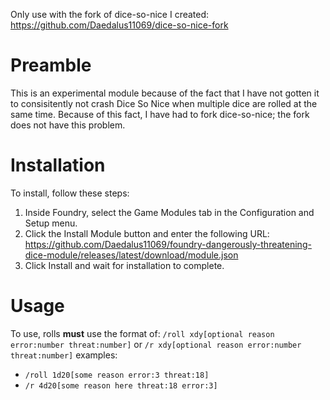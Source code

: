 Only use with the fork of dice-so-nice I created: https://github.com/Daedalus11069/dice-so-nice-fork

# Preamble

This is an experimental module because of the fact that I have not gotten it to consisitently not crash Dice So Nice when multiple dice are rolled at the same time.
Because of this fact, I have had to fork dice-so-nice; the fork does not have this problem.

# Installation

To install, follow these steps:

1.  Inside Foundry, select the Game Modules tab in the Configuration and Setup menu.
2.  Click the Install Module button and enter the following URL: https://github.com/Daedalus11069/foundry-dangerously-threatening-dice-module/releases/latest/download/module.json
3.  Click Install and wait for installation to complete.

# Usage

To use, rolls **must** use the format of: `/roll xdy[optional reason error:number threat:number]` or `/r xdy[optional reason error:number threat:number]` examples:

- `/roll 1d20[some reason error:3 threat:18]`
- `/r 4d20[some reason here threat:18 error:3]`
